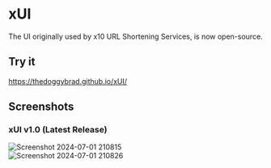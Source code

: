 # xUI
The UI originally used by x10 URL Shortening Services, is now open-source.


## Try it 
https://thedoggybrad.github.io/xUI/

## Screenshots
### xUI v1.0 (Latest Release)
![Screenshot 2024-07-01 210815](https://github.com/thedoggybrad/xUI/assets/94173621/d544332c-0307-4231-809d-e80927164343)<br>
![Screenshot 2024-07-01 210826](https://github.com/thedoggybrad/xUI/assets/94173621/fb905aa6-81e6-4743-99d9-ced4bbf25a07)
